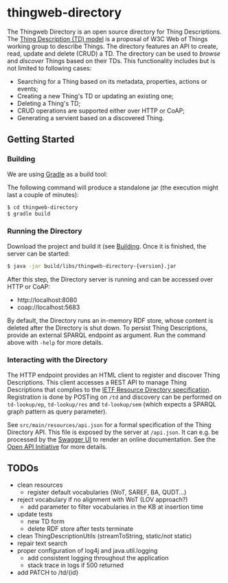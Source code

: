 # thingweb-directory

The Thingweb Directory is an open source directory for Thing Descriptions. The [Thing Description (TD) model](https://www.w3.org/TR/wot-thing-description/) is a proposal of W3C Web of Things working group to describe Things.
The directory features an API to create, read, update and delete (CRUD) a TD. The directory can be used to *browse* and *discover* Things based on their TDs. This functionality includes but is not limited to following cases:

  - Searching for a Thing based on its metadata, properties, actions or events;
  - Creating a new Thing's TD or updating an existing one;
  - Deleting a Thing's TD;
  - CRUD operations are supported either over HTTP or CoAP;
  - Generating a servient based on a discovered Thing.

## Getting Started

### Building

We are using [Gradle](https://gradle.org/) as a build tool:

The following command will produce a standalone jar (the execution might last a couple of minutes):
```sh
$ cd thingweb-directory
$ gradle build
```

### Running the Directory

Download the project and build it (see [Building](#Building). Once it is finished, the server can be started:
```sh
$ java -jar build/libs/thingweb-directory-{version}.jar
```
After this step, the Directory server is running and can be accessed over HTTP or CoAP:
 - http://localhost:8080
 - coap://localhost:5683

By default, the Directory runs an in-memory RDF store, whose content is deleted after the Directory is shut down. To persist Thing Descriptions, provide an external SPARQL endpoint as argument. Run the command above with `-help` for more details.

### Interacting with the Directory

The HTTP endpoint provides an HTML client to register and discover Thing Descriptions. This client accesses a REST API to manage Thing Descriptions that complies to the [IETF Resource Directory specification](https://tools.ietf.org/html/draft-ietf-core-resource-directory-12). Registration is done by POSTing on `/td` and discovery can be performed on `td-lookup/ep`, `td-lookup/res` and `td-lookup/sem` (which expects a SPARQL graph pattern as query parameter).

See `src/main/resources/api.json` for a formal specification of the Thing Directory API. This file is exposed by the server at `/api.json`. It can e.g. be processed by the [Swagger UI](http://swagger.io/swagger-ui/) to render an online documentation. See the [Open API Initiative](https://www.openapis.org/) for more details.

## TODOs

 - clean resources
   - register default vocabularies (WoT, SAREF, BA, QUDT...)
 - reject vocabulary if no alignment with WoT (LOV approach?)
   - add parameter to filter vocabularies in the KB at insertion time
 - update tests
   - new TD form
   - delete RDF store after tests terminate
 - clean ThingDescriptionUtils (streamToString, static/not static)
 - repair text search
 - proper configuration of log4j and java.util.logging
   - add consistent logging throughout the application
   - stack trace in logs if 500 returned
 - add PATCH to /td/{id}